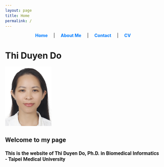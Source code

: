 ```yaml
---
layout: page
title: Home
permalink: /
---
```


<!-- Navigation bar (Horizontal Tabs) -->
<div style="text-align: center; margin-bottom: 20px;">
  <a href="/" style="margin: 0 15px; text-decoration: none; font-weight: bold; color: #007BFF;">Home</a> |
  <a href="/about/" style="margin: 0 15px; text-decoration: none; font-weight: bold; color: #007BFF;">About Me</a> |
  <a href="/contact/" style="margin: 0 15px; text-decoration: none; font-weight: bold; color: #007BFF;">Contact</a> |
  <a href="/cv/" style="margin: 0 15px; text-decoration: none; font-weight: bold; color: #007BFF;">CV</a>
</div>

<!-- Home Page Content (Image and Description) -->
<p align="center">
  <h1>Thi Duyen Do</h1>
  <img src="images/logo.jpg" width="150">
</p>

<p align="center">
  <h2 style="font-family: 'Roboto', sans-serif;">Welcome to my page</h2>
  <h3 style="font-family: 'Roboto', sans-serif;">This is the website of Thi Duyen Do, Ph.D. in Biomedical Informatics - Taipei Medical University</h3>
</p>




